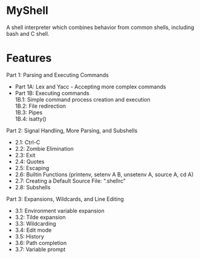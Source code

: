 # MyShell
A shell interpreter which combines behavior from common shells, including bash and C shell.

# Features
Part 1: Parsing and Executing Commands
- Part 1A: Lex and Yacc - Accepting more complex commands
- Part 1B: Executing commands <br>
  1B.1: Simple command process creation and execution <br>
  1B.2: File redirection<br>
  1B.3: Pipes <br>
  1B.4: isatty() <br>

Part 2: Signal Handling, More Parsing, and Subshells
- 2.1: Ctrl-C
- 2.2: Zombie Elimination
- 2.3: Exit
- 2.4: Quotes
- 2.5: Escaping
- 2.6: Builtin Functions (printenv, setenv A B, unsetenv A, source A, cd A)
- 2.7: Creating a Default Source File: “.shellrc”
- 2.8: Subshells

Part 3: Expansions, Wildcards, and Line Editing 
- 3.1: Environment variable expansion
- 3.2: Tilde expansion
- 3.3: Wildcarding
- 3.4: Edit mode
- 3.5: History
- 3.6: Path completion
- 3.7: Variable prompt
